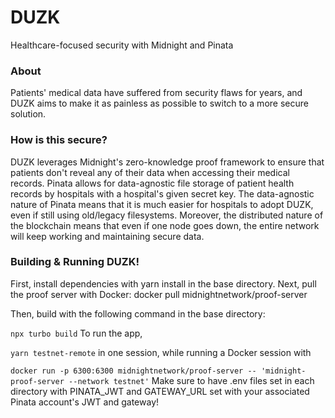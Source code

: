 # DUZK
Healthcare-focused security with Midnight and Pinata

### About
Patients' medical data have suffered from security flaws for years, and DUZK aims to make it as painless as possible to switch to a more secure solution.

### How is this secure?
DUZK leverages Midnight's zero-knowledge proof framework to ensure that patients don't reveal any of their data when accessing their medical records. Pinata allows for data-agnostic file storage of patient health records by hospitals with a hospital's given secret key. The data-agnostic nature of Pinata means that it is much easier for hospitals to adopt DUZK, even if still using old/legacy filesystems. Moreover, the distributed nature of the blockchain means that even if one node goes down, the entire network will keep working and maintaining secure data.

### Building & Running DUZK!
First, install dependencies with yarn install in the base directory. Next, pull the proof server with Docker: docker pull midnightnetwork/proof-server

Then, build with the following command in the base directory:

`npx turbo build`
To run the app,

`yarn testnet-remote`
in one session, while running a Docker session with

`docker run -p 6300:6300 midnightnetwork/proof-server -- 'midnight-proof-server --network testnet'`
Make sure to have .env files set in each directory with PINATA_JWT and GATEWAY_URL set with your associated Pinata account's JWT and gateway!
